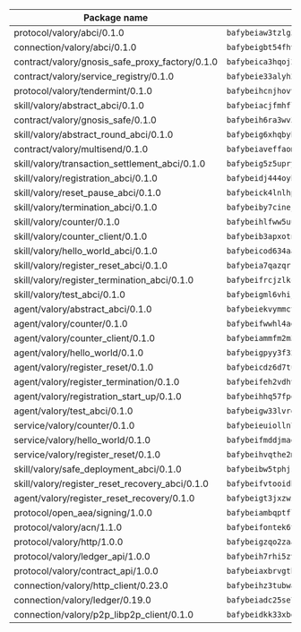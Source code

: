 | Package name                                                  | Package hash                                                  |
| ------------------------------------------------------------- | ------------------------------------------------------------- |
| protocol/valory/abci/0.1.0                                    | `bafybeiaw3tzlg3rkvnn5fcufblktmfwngmxugn4yo7pyjp76zz6aqtqcay` |
| connection/valory/abci/0.1.0                                  | `bafybeigbt54fhvjpkzrr76oykl3pcuotpvdhm4p7rzeel5xao3o4xozlti` |
| contract/valory/gnosis_safe_proxy_factory/0.1.0               | `bafybeica3hqoj2kf4p6dntuyvkx3yxilmee2hqfzsfx6khdrpuvnbtqsa4` |
| contract/valory/service_registry/0.1.0                        | `bafybeie33alyh23nrcycjnhmeyxzwtztlxzfhmmtjfqpapusvr64qrkofa` |
| protocol/valory/tendermint/0.1.0                              | `bafybeihcnjhovvyyfbkuw5sjyfx2lfd4soeocfqzxz54g67333m6nk5gxq` |
| skill/valory/abstract_abci/0.1.0                              | `bafybeiacjfmhflnhqaxzd2mj5yolprjatfdqi7y46oub4uizbo7x7xcmjy` |
| contract/valory/gnosis_safe/0.1.0                             | `bafybeih6ra3wv3izpllj6ctd4fbrieuyy3samokyv6kowrjstvvpc2lcce` |
| skill/valory/abstract_round_abci/0.1.0                        | `bafybeig6xhqbybbrmspi4b7hzrgsvi63tl26hyzg5hhls6lvueqo3yeqx4` |
| contract/valory/multisend/0.1.0                               | `bafybeiaveffaomsnmsc5hx62o77u7ilma6eipox7m5lrwa56737ektva3i` |
| skill/valory/transaction_settlement_abci/0.1.0                | `bafybeig5z5upryh7s2dgdifotddcbbfrfhqufhnkh3yrzsis3x2p7rntwy` |
| skill/valory/registration_abci/0.1.0                          | `bafybeidj444oyh4jx4dbs2y3765dat3wrfqfjkdl6iwzyqi2xktppdpbsu` |
| skill/valory/reset_pause_abci/0.1.0                           | `bafybeick4lnlhpd5ko4m3k6qg5v74llc725areibs5r7wg5zpi6gkkgslq` |
| skill/valory/termination_abci/0.1.0                           | `bafybeiby7cinejswoomipufbqulbfglmxa7r63vdo3qcysx527ahjpsecu` |
| skill/valory/counter/0.1.0                                    | `bafybeihlfww5uu6gnn72ftytzfksgbeszf3zia5ncy6jhsspi5dzxwui7q` |
| skill/valory/counter_client/0.1.0                             | `bafybeib3apxotnry7gt6a5q2cesdobjlcb5bjqjuzwnp4f5naozbiyxvja` |
| skill/valory/hello_world_abci/0.1.0                           | `bafybeicod634aa7ovnc46gvsfcpy2rfjixyd4bm3456i2bcxqmivbmqoji` |
| skill/valory/register_reset_abci/0.1.0                        | `bafybeia7qazqrrrk5akjoe43bgyneaqfh4j5ehopcxqnzfit64ggkkr7jy` |
| skill/valory/register_termination_abci/0.1.0                  | `bafybeifrcjzlkcqmx6sst5fh5xe5vbp5exscydo4yifl5hrnglfhr7fkwy` |
| skill/valory/test_abci/0.1.0                                  | `bafybeigml6vhijcc4dislhgq53df4k7xmahakv24eilkfwcldmjh3abssa` |
| agent/valory/abstract_abci/0.1.0                              | `bafybeiekvymmctmr2irhfuhv57uroq5mk5mbtppf6lizw6agvjyszaqnci` |
| agent/valory/counter/0.1.0                                    | `bafybeifwwhl4agcmtiav725w6bjmvs72kezb75t5vszjhfipnz2j67z23a` |
| agent/valory/counter_client/0.1.0                             | `bafybeiammfm2m3xatutqrn6xxp7tty3bzynqjqwjjiygezvcrbbnrf62o4` |
| agent/valory/hello_world/0.1.0                                | `bafybeigpyy3f323tdnfshrrhwqweqpdpa4yubtufomv6wdyw72qjawnooi` |
| agent/valory/register_reset/0.1.0                             | `bafybeicdz6d7tuwgngx4dg7o57nlumoyzbyn5e6uqrbn63alui4gkzoebq` |
| agent/valory/register_termination/0.1.0                       | `bafybeifeh2vdhvw4rjmz3arcsyrl2l45kv2zaskg2ovuew457ci5y2wsli` |
| agent/valory/registration_start_up/0.1.0                      | `bafybeihhq57fpom4qgwnjjcabwy74iq44wepmxyeruer5pg3g2qe3h6c5a` |
| agent/valory/test_abci/0.1.0                                  | `bafybeigw33lvrdsgnyrkritq4nhk66k4ksmm4mvhxrbnjdg75gc3li4ue4` |
| service/valory/counter/0.1.0                                  | `bafybeieuiolln7hsu7oktf5ew2cl5s3qal7bux7kfdcq2b55sll3kbfzku` |
| service/valory/hello_world/0.1.0                              | `bafybeifmddjmagbvwizbdpqckz5bvckscavzsliefin3qcbqytphs3bata` |
| service/valory/register_reset/0.1.0                           | `bafybeihvqthe2m4y2qsufzoe4wxdzblv2sfep6kksyiu2kknhputypzfra` |
| skill/valory/safe_deployment_abci/0.1.0                       | `bafybeibw5tphjshkqv53ezplyqxzpe6db6p4ho2ag22wuyflx6yks3bjfi` |
| skill/valory/register_reset_recovery_abci/0.1.0               | `bafybeifvtooidbhpwgdb6unk5rauwtdl6lxxq6jpyiuvaxvgsyorettbme` |
| agent/valory/register_reset_recovery/0.1.0                    | `bafybeigt3jxzwzrcemlkrgakje4psecleua4bmoeaaxayhepapjilhmuli` |
| protocol/open_aea/signing/1.0.0                               | `bafybeiambqptflge33eemdhis2whik67hjplfnqwieoa6wblzlaf7vuo44` |
| protocol/valory/acn/1.1.0                                     | `bafybeifontek6tvaecatoauiule3j3id6xoktpjubvuqi3h2jkzqg7zh7a` |
| protocol/valory/http/1.0.0                                    | `bafybeigzqo2zaakcjtzzsm6dh4x73v72xg6ctk6muyp5uq5ueb7y34fbxy` |
| protocol/valory/ledger_api/1.0.0                              | `bafybeih7rhi5zvfvwakx5ifgxsz2cfipeecsh7bm3gnudjxtvhrygpcftq` |
| protocol/valory/contract_api/1.0.0                            | `bafybeiaxbrvgtbdrh4lslskuxyp4awyr4whcx3nqq5yrr6vimzsxg5dy64` |
| connection/valory/http_client/0.23.0                          | `bafybeihz3tubwado7j3wlivndzzuj3c6fdsp4ra5r3nqixn3ufawzo3wii` |
| connection/valory/ledger/0.19.0                               | `bafybeiadc25se7dgnn4mufztwpzdono4xsfs45qknzdqyi3gckn6ccuv44` |
| connection/valory/p2p_libp2p_client/0.1.0                     | `bafybeidkk33xbga54szmitk6uwsi3ef56hbbdbuasltqtiyki34hgfpnxa` |
